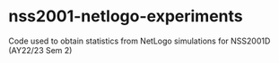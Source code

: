 # nss2001-netlogo-experiments
Code used to obtain statistics from NetLogo simulations for NSS2001D (AY22/23 Sem 2)
